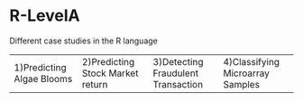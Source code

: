 # R-LevelA
Different case studies in the R language

<table>
    <tr>
       <td>1)Predicting Algae Blooms</td>
       <td>2)Predicting Stock Market return</td>
       <td>3)Detecting Fraudulent Transaction</td>
        <td>4)Classifying Microarray Samples</td>
    </tr>
</table>




